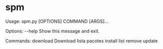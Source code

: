 # spm
Usage: spm.py [OPTIONS] COMMAND [ARGS]...

Options:
  --help  Show this message and exit.

Commands:
  download  Download lista pacotes
  install
  list
  remove
  update

